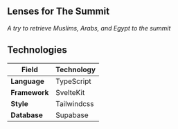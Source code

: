 ## Lenses for The Summit

_A try to retrieve Muslims, Arabs, and Egypt to the summit_

## Technologies

| Field         | Technology  |
| ------------- | ----------- |
| **Language**  | TypeScript  |
| **Framework** | SvelteKit   |
| **Style**     | Tailwindcss |
| **Database**  | Supabase    |

